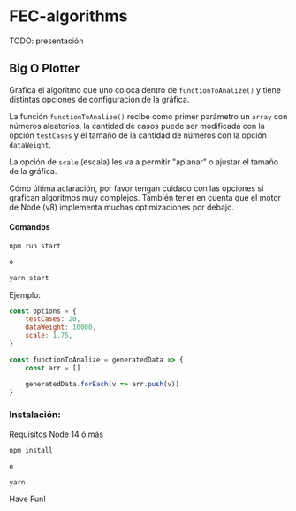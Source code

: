 # FEC-algorithms

TODO: presentación

## Big O Plotter

Grafica el algoritmo que uno coloca dentro de `functionToAnalize()` y tiene distintas opciones de configuración de la gráfica.

La función `functionToAnalize()` recibe como primer parámetro un `array` con números aleatorios, la cantidad de casos puede ser modificada con la opción `testCases` y el tamaño de la cantidad de números con la opción `dataWeight`.

La opción de `scale` (escala) les va a permitir "aplanar" o ajustar el tamaño de la gráfica.

Cómo última aclaración, por favor tengan cuidado con las opciones si grafican algoritmos muy complejos. También tener en cuenta que el motor de Node (v8) implementa muchas optimizaciones por debajo.

#### Comandos

```bash
npm run start

o

yarn start
```

Ejemplo:

```js
const options = {
	testCases: 20,
	dataWeight: 10000,
	scale: 1.75,
}

const functionToAnalize = generatedData => {
	const arr = []

	generatedData.forEach(v => arr.push(v))
}
```

### Instalación:

Requisitos Node 14 ó más

```bash
npm install

o

yarn
```

Have Fun!
